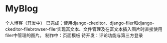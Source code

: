 # MyBlog

个人博客（开发中）
已完成：使用django-ckeditor、django-filer和django-ckeditor-filebrowser-filer实现富文本、文件管理及在富文本插入图片时直接使用filer中管理的图片。
制作中：页面模板
待开发：评论功能与第三方登录